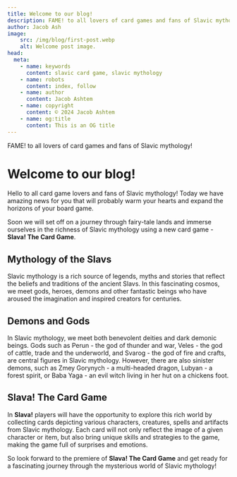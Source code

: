 ```yaml
---
title: Welcome to our blog!
description: FAME! to all lovers of card games and fans of Slavic mythology!
author: Jacob Ash
image:
    src: /img/blog/first-post.webp
    alt: Welcome post image.
head:
  meta:
    - name: keywords
      content: slavic card game, slavic mythology
    - name: robots
      content: index, follow
    - name: author
      content: Jacob Ashtem
    - name: copyright
      content: © 2024 Jacob Ashtem
    - name: og:title
      content: This is an OG title
---
```

 FAME! to all lovers of card games and fans of Slavic mythology!
<!--more-->
# Welcome to our blog!

Hello to all card game lovers and fans of Slavic mythology! Today we have amazing news for you that will probably warm your hearts and expand the horizons of your board game.

Soon we will set off on a journey through fairy-tale lands and immerse ourselves in the richness of Slavic mythology using a new card game - **Slava! The Card Game**.

## Mythology of the Slavs

Slavic mythology is a rich source of legends, myths and stories that reflect the beliefs and traditions of the ancient Slavs. In this fascinating cosmos, we meet gods, heroes, demons and other fantastic beings who have aroused the imagination and inspired creators for centuries.

## Demons and Gods

In Slavic mythology, we meet both benevolent deities and dark demonic beings. Gods such as Perun - the god of thunder and war, Veles - the god of cattle, trade and the underworld, and Svarog - the god of fire and crafts, are central figures in Slavic mythology. However, there are also sinister demons, such as Zmey Gorynych - a multi-headed dragon, Lubyan - a forest spirit, or Baba Yaga - an evil witch living in her hut on a chickens foot.

## Slava! The Card Game

In **Slava!** players will have the opportunity to explore this rich world by collecting cards depicting various characters, creatures, spells and artifacts from Slavic mythology. Each card will not only reflect the image of a given character or item, but also bring unique skills and strategies to the game, making the game full of surprises and emotions.

So look forward to the premiere of **Slava! The Card Game** and get ready for a fascinating journey through the mysterious world of Slavic mythology!


